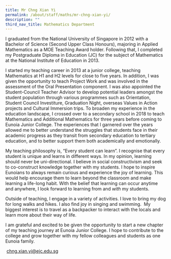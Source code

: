 ```yaml
---
title: Mr Chng Xian Yi
permalink: /about/staff/maths/mr-chng-xian-yi/
description: ""
third_nav_title: Mathematics Department
---
```



I graduated from the National University of Singapore in 2012 with a Bachelor of Science (Second Upper Class Honours), majoring in Applied Mathematics as a MOE Teaching Award holder. Following that, I completed my Postgraduate Diploma in Education (JC) for the subject of Mathematics at the National Institute of Education in 2013.

I started my teaching career in 2013 at a junior college, teaching Mathematics at H1 and H2 levels for close to five years. In addition, I was given the opportunity to teach Project Work and was involved in the assessment of the Oral Presentation component. I was also appointed the Student-Council Teacher Advisor to develop potential leaders amongst the student population through various programmes such as Orientation, Student Council Investiture, Graduation Night, overseas Values in Action projects and Cultural Immersion trips. To broaden my experience in the education landscape, I crossed over to a secondary school in 2018 to teach Mathematics and Additional Mathematics for three years before coming to Eunoia Junior College. The experiences that I garnered over the years allowed me to better understand the struggles that students face in their academic progress as they transit from secondary education to tertiary education, and to better support them both academically and emotionally.

My teaching philosophy is, “Every student can learn”. I recognise that every student is unique and learns in different ways. In my opinion, learning should never be uni-directional. I believe in social constructivism and seek to co-construct knowledge together with my students. I hope to inspire Eunoians to always remain curious and experience the joy of learning. This would help encourage them to learn beyond the classroom and make learning a life-long habit. With the belief that learning can occur anytime and anywhere, I look forward to learning from and _with_ my students.

Outside of teaching, I engage in a variety of activities. I love to bring my dog for long walks and hikes. I also find joy in singing and swimming.  My biggest interest is to travel as a backpacker to interact with the locals and learn more about their way of life.

I am grateful and excited to be given the opportunity to start a new chapter of my teaching journey at Eunoia Junior College. I hope to contribute to the college and grow together with my fellow colleagues and students as one Eunoia family.

 [chng.xian.yi@ejc.edu.sg](mailto:chng.xian.yi@ejc.edu.sg)